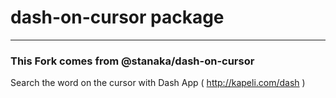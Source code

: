 # dash-on-cursor package

* * *
### This Fork comes from @stanaka/dash-on-cursor
Search the word on the cursor with Dash App ( <http://kapeli.com/dash> )
